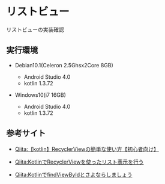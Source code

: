 # リストビュー
リストビューの実装確認

## 実行環境
* Debian10.1(Celeron 2.5Ghsx2Core 8GB)
  * Android Studio 4.0
  * kotlin 1.3.72

* Windows10(i7 16GB)
  * Android Studio 4.0
  * kotlin 1.3.72


## 参考サイト 
* [Qiita:【kotlin】RecyclerViewの簡単な使い方【初心者向け】](https://qiita.com/saiki-ii/items/78ed73134784f3e5db7e)

* [Qiita:KotlinでRecyclerViewを使ったリスト表示を行う](https://qiita.com/Todate/items/297bc3e4d0f3d2477ed3)

* [Qiita:KotlinでfindViewByIdとさよならしましょう](https://qiita.com/superman9387/items/9df8038c4db92a7136c8)
